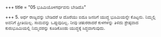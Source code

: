 +++
title = "05 ಭೂಮಿಯೊಳಗರ್ಧವನು ಬೇಡಿದೊ"

+++
5. ಅರ್ಧ ರಾಜ್ಯವನ್ನು ಬೇಡಿದರೆ ಆ ದೊರೆಯು ಐದೂ ಜನರಿಗೆ ಯುದ್ಧ ಭೂಮಿಯನ್ನೇ ಕೊಟ್ಟನು. ನಿಮ್ಮಲ್ಲಿ ಅವನಿಗೆ ಪ್ರೀತಿಯಿಲ್ಲ. ಸಾಮವನ್ನು ಒಪ್ಪುವುದಿಲ್ಲ. ನೀವು ಚತುರರಾದರೆ ಕುಳಗಳನ್ನು ತಿಳಿದು ಶ್ರೇಷ್ಠವಾದ ಕುರುಭೂಮಿಯಲ್ಲಿ ನಿಮ್ಮವರನ್ನು ಕೂಡಿಕೊಂಡು ಯುದ್ಧಕ್ಕೆ ಸಿದ್ಧವಾಗುವುದು.